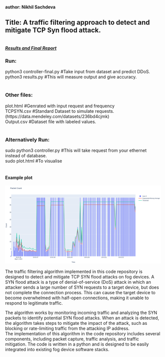 <h4>author: Nikhil Sachdeva</h4>
<h2>Title:  A traffic filtering approach to detect and mitigate TCP Syn flood attack. </h2>
<h5>
<br>
<a href="https://docs.google.com/document/d/1upoxNC8LrwFOGYQ0P7HgTmHNvGtSEkQM/edit?usp=sharing&ouid=102695271905885809587&rtpof=true&sd=true"> Results and Final Report</a> <br>

<h3>Run:  </h3>                                                                      
python3 controller-final.py   #Take input from dataset and predict DDoS.<br>
python3 results.py            #This will measure output and give accuracy.<br>
<br>
<h3>Other files:  </h3> 
plot.html                     #Genrated with input request and frequency<br>
TCPSYN.csv                    #Standard Dataset to simulate requests. (https://data.mendeley.com/datasets/236bd4cjmk)<br>
Output.csv                    #Dataset file with labeled values.<br>
<br>
<h3>Alternatively Run: </h3>
<p>
sudo python3 controller.py    #This will take request from your ethernet instead of database.<br>
sudo plot.html                #To visualise<br>
</h5>

<br> 
<h4> Example plot </h4>
<img src="https://github.com/Stratonov16/DDoS/blob/main/Screenshot%20from%202023-05-06%2019-42-46.png">
<p>
The traffic filtering algorithm implemented in this code repository is designed to detect and mitigate TCP SYN flood attacks on fog devices. A SYN flood attack is a type of denial-of-service (DoS) attack in which an attacker sends a large number of SYN requests to a target device, but does not complete the connection process. This can cause the target device to become overwhelmed with half-open connections, making it unable to respond to legitimate traffic.
</p>

The algorithm works by monitoring incoming traffic and analyzing the SYN packets to identify potential SYN flood attacks. When an attack is detected, the algorithm takes steps to mitigate the impact of the attack, such as blocking or rate-limiting traffic from the attacking IP address.
<br>
The implementation of this algorithm in the code repository includes several components, including packet capture, traffic analysis, and traffic mitigation. The code is written in a python and is designed to be easily integrated into existing fog device software stacks.
<br>
